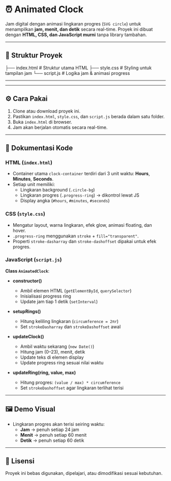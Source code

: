 # ⏰ Animated Clock

Jam digital dengan animasi lingkaran progres (`SVG circle`) untuk menampilkan **jam, menit, dan detik** secara real-time. Proyek ini dibuat dengan **HTML, CSS, dan JavaScript murni** tanpa library tambahan.

---

## 📂 Struktur Proyek

├── index.html # Struktur utama HTML
├── style.css # Styling untuk tampilan jam
└── script.js # Logika jam & animasi progress


---


---

## ⚙️ Cara Pakai

1. Clone atau download proyek ini.
2. Pastikan `index.html`, `style.css`, dan `script.js` berada dalam satu folder.
3. Buka `index.html` di browser.
4. Jam akan berjalan otomatis secara real-time.

---

## 📑 Dokumentasi Kode

### HTML (`index.html`)
- Container utama `clock-container` terdiri dari 3 unit waktu: **Hours**, **Minutes**, **Seconds**.
- Setiap unit memiliki:
  - Lingkaran background (`.circle-bg`)
  - Lingkaran progres (`.progress-ring`) → dikontrol lewat JS
  - Display angka (`#hours`, `#minutes`, `#seconds`)

### CSS (`style.css`)
- Mengatur layout, warna lingkaran, efek glow, animasi floating, dan hover.
- `.progress-ring` menggunakan `stroke` + `fill="transparent"`.
- Properti `stroke-dasharray` dan `stroke-dashoffset` dipakai untuk efek progres.

### JavaScript (`script.js`)
**Class `AnimatedClock`**:

- **constructor()**
  - Ambil elemen HTML (`getElementById`, `querySelector`)
  - Inisialisasi progress ring
  - Update jam tiap 1 detik (`setInterval`)

- **setupRings()**
  - Hitung keliling lingkaran (`circumference = 2πr`)
  - Set `strokeDasharray` dan `strokeDashoffset` awal

- **updateClock()**
  - Ambil waktu sekarang (`new Date()`)
  - Hitung jam (0–23), menit, detik
  - Update teks di elemen display
  - Update progress ring sesuai nilai waktu

- **updateRing(ring, value, max)**
  - Hitung progres: `(value / max) * circumference`
  - Set `strokeDashoffset` agar lingkaran terlihat terisi

---

## 🖼️ Demo Visual
- Lingkaran progres akan terisi seiring waktu:
  - **Jam** → penuh setiap 24 jam
  - **Menit** → penuh setiap 60 menit
  - **Detik** → penuh setiap 60 detik

---

## 📜 Lisensi
Proyek ini bebas digunakan, dipelajari, atau dimodifikasi sesuai kebutuhan.
